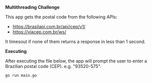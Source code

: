 **Multithreading Challenge**

This app gets the postal code from the following APIs:
- https://brasilapi.com.br/api/cep/v1/
- https://viacep.com.br/ws/

It timesout if none of them returns a response in less than 1 second.

**Executing**

After executing the file below, the app will prompt the user to enter a Brazilian postal code (CEP). e.g. "93520-575".
```
go run main.go
```